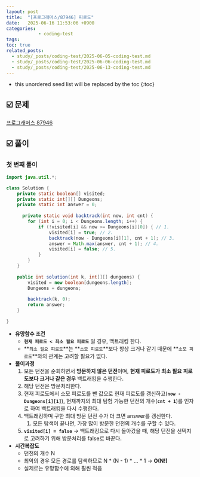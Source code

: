 ```yaml
---
layout: post
title:  "[프로그래머스/87946] 피로도"
date:   2025-06-16 11:53:06 +0900
categories: 
            - coding-test
tags:        
toc: true
related_posts:
  - study/_posts/coding-test/2025-06-05-coding-test.md
  - study/_posts/coding-test/2025-06-06-coding-test.md
  - study/_posts/coding-test/2025-06-13-coding-test.md
---
```

* this unordered seed list will be replaced by the toc
{:toc}

## ☑️ 문제

[프로그래머스 87946](https://school.programmers.co.kr/learn/courses/30/lessons/87946)

## ☑️ 풀이

### 첫 번째 풀이

```java
import java.util.*;

class Solution {
    private static boolean[] visited; 
    private static int[][] Dungeons;
    private static int answer = 0;
    
	  private static void backtrack(int now, int cnt) {
        for (int i = 0; i < Dungeons.length; i++) {
            if (!visited[i] && now >= Dungeons[i][0]) { // 1. 
                visited[i] = true; // 2. 
                backtrack(now - Dungeons[i][1], cnt + 1); // 3. 
                answer = Math.max(answer, cnt + 1); // 4. 
                visited[i] = false; // 5.
            }
        }
    }   
    
    public int solution(int k, int[][] dungeons) {
        visited = new boolean[dungeons.length]; 
        Dungeons = dungeons;
        
        backtrack(k, 0);
        return answer;
    }
    
}
```

- **유망함수 조건**
    - **`현재 피로도 < 최소 필요 피로도`** 일 경우, 백트래킹 한다.
    - **`최소 필요 피로도`**는 **`소모 피로도`**보다 항상 크거나 같기 때문에 **`소모 피로도`**와의 관계는 고려할 필요가 없다.
- **풀이과정**
    1. 모든 던전을 순회하면서 **방문하지 않은 던전**이며, **현재 피로도가 최소 필요 피로도보다 크거나 같은 경우** 백트래킹을 수행한다.
    2. 해당 던전은 방문처리한다.
    3. 현재 피로도에서 소모 피로도를 뺀 값으로 현재 피로도를 갱신하고(**`now - Dungeons[i][1]`**), 현재까지의 최대 탐험 가능한 던전의 개수(**`cnt + 1`**)를 인자로 하여 백트래킹을 다시 수행한다.
    4. 백트래킹하며 구한 최대 방문 던전 수가 더 크면 answer를 갱신한다.
        1. 모든 탐색이 끝나면, 가장 많이 방문한 던전의 개수를 구할 수 있다.
    5. **`visited[i] = false`** → 백트래킹으로 다시 돌아갔을 때, 해당 던전을 선택지로 고려하기 위해 방문처리를 false로 바꾼다. 
- **시간복잡도**
    - 던전의 개수 N
    - 최악의 경우 모든 경로를 탐색하므로 N * (N - 1) * … * 1 → **O(N!)**
    - 실제로는 유망함수에 의해 훨씬 적음
